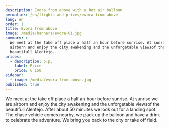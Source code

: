 ```yaml
---
description: Evora from above with a hot air balloon
permalink: /en/flights-and-prices/evora-from-above
lang: en
order: 1
title: Evora from above
image: /media/banners/evora-01.jpg
summary: >-
  We meet at the take off place a half an hour before sunrise. At sunrise we are
  airborn and enjoy the city awakening and the unforgetable viewsof the
  beautifull Alentejo...
prices:
  - description: p.p.
    label: Price
    price: € 150
sidebar:
  - image: /media/evora-from-above.jpg
published: true
---
```


We meet at the take off place a half an hour before sunrise. At sunrise we are airborn and enjoy the city awakening and the unforgetable viewsof the beautifull Alentejo. After about 50 minutes we look out for a landing spot. The chase vehicle comes nearby, we pack up the balloon and have a drink to celebrate the adventure. We bring you back to the city or take off field.


